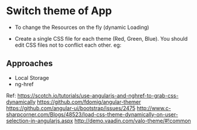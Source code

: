 Switch theme of App
===================

- To change the Resources on the fly (dynamic Loading)

- Create a single CSS file for each theme (Red, Green, Blue). You should edit CSS files not to conflict each other. 
  eg: <link rel="stylesheet" ng-href="{{myTheme}}.css">


Approaches
----------
 - Local Storage
 - ng-href


Ref:
https://scotch.io/tutorials/use-angularjs-and-nghref-to-grab-css-dynamically
https://github.com/fdomig/angular-themer
https://github.com/angular-ui/bootstrap/issues/2475
http://www.c-sharpcorner.com/Blogs/48523/load-css-theme-dynamically-on-user-selection-in-angularjs.aspx
http://demo.vaadin.com/valo-theme/#!common
